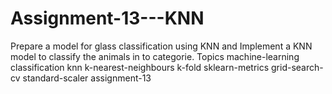 # Assignment-13---KNN
Prepare a model for glass classification using KNN and Implement a KNN model to classify the animals in to categorie.  Topics machine-learning classification knn k-nearest-neighbours k-fold sklearn-metrics grid-search-cv standard-scaler assignment-13
